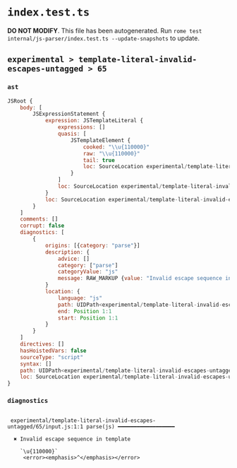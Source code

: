# `index.test.ts`

**DO NOT MODIFY**. This file has been autogenerated. Run `rome test internal/js-parser/index.test.ts --update-snapshots` to update.

## `experimental > template-literal-invalid-escapes-untagged > 65`

### `ast`

```javascript
JSRoot {
	body: [
		JSExpressionStatement {
			expression: JSTemplateLiteral {
				expressions: []
				quasis: [
					JSTemplateElement {
						cooked: "\\u{110000}"
						raw: "\\u{110000}"
						tail: true
						loc: SourceLocation experimental/template-literal-invalid-escapes-untagged/65/input.js 1:1-1:11
					}
				]
				loc: SourceLocation experimental/template-literal-invalid-escapes-untagged/65/input.js 1:0-1:12
			}
			loc: SourceLocation experimental/template-literal-invalid-escapes-untagged/65/input.js 1:0-1:12
		}
	]
	comments: []
	corrupt: false
	diagnostics: [
		{
			origins: [{category: "parse"}]
			description: {
				advice: []
				category: ["parse"]
				categoryValue: "js"
				message: RAW_MARKUP {value: "Invalid escape sequence in template"}
			}
			location: {
				language: "js"
				path: UIDPath<experimental/template-literal-invalid-escapes-untagged/65/input.js>
				end: Position 1:1
				start: Position 1:1
			}
		}
	]
	directives: []
	hasHoistedVars: false
	sourceType: "script"
	syntax: []
	path: UIDPath<experimental/template-literal-invalid-escapes-untagged/65/input.js>
	loc: SourceLocation experimental/template-literal-invalid-escapes-untagged/65/input.js 1:0-1:12
}
```

### `diagnostics`

```

 experimental/template-literal-invalid-escapes-untagged/65/input.js:1:1 parse(js) ━━━━━━━━━━━━━━━━━━

  ✖ Invalid escape sequence in template

    `\u{110000}`
     <error><emphasis>^</emphasis></error>


```
